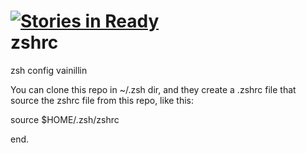 [![Stories in Ready](http://badge.waffle.io/fborgnia/zshrc.png)](http://waffle.io/fborgnia/zshrc)  
zshrc
=====

zsh config vainillin

You can clone this repo in ~/.zsh dir, and they create a .zshrc file that source the zshrc file from this repo, like this:

source $HOME/.zsh/zshrc

end.
